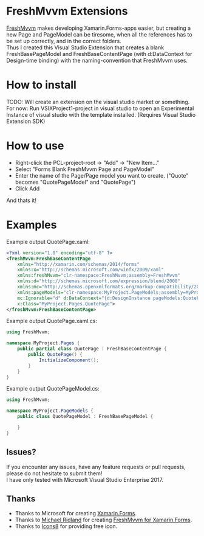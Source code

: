 # FreshMvvm Extensions
[FreshMvvm](https://github.com/rid00z/FreshMvvm) makes developing Xamarin.Forms-apps easier, but creating a new Page and PageModel can be tiresome, when all the references has to be set up correctly, and in the correct folders.  
Thus I created this Visual Studio Extension that creates a blank FreshBasePageModel and FreshBaseContentPage (with d:DataContext for Design-time binding) with the naming-convention that FreshMvvm uses.

# How to install
TODO: Will create an extension on the visual studio market or something.  
For now: Run VSIXProject1-project in visual studio to open an Experimental Instance of visual studio with the template installed. (Requires Visual Studio Extension SDK)

# How to use
* Right-click the PCL-project-root -> "Add" -> "New Item..."
* Select "Forms Blank FreshMvvm Page and PageModel"
* Enter the name of the Page/Page model you want to create. ("Quote" becomes "QuotePageModel" and "QuotePage")
* Click Add

And thats it!

# Examples
Example output QuotePage.xaml:  

```xml
<?xml version="1.0" encoding="utf-8" ?>
<freshMvvm:FreshBaseContentPage
    xmlns="http://xamarin.com/schemas/2014/forms"
    xmlns:x="http://schemas.microsoft.com/winfx/2009/xaml"
    xmlns:freshMvvm="clr-namespace:FreshMvvm;assembly=FreshMvvm"
    xmlns:d="http://schemas.microsoft.com/expression/blend/2008"
    xmlns:mc="http://schemas.openxmlformats.org/markup-compatibility/2006"
    xmlns:pageModels="clr-namespace:MyProject.PageModels;assembly=MyProject"
    mc:Ignorable="d" d:DataContext="{d:DesignInstance pageModels:QuotePageModel}"
    x:Class="MyProject.Pages.QuotePage">
</freshMvvm:FreshBaseContentPage>
```

Example output QuotePage.xaml.cs:  

```csharp
using FreshMvvm;

namespace MyProject.Pages {
    public partial class QuotePage : FreshBaseContentPage {
        public QuotePage() {
            InitializeComponent();
        }
    }
}
```

Example output QuotePageModel.cs:  

```csharp
using FreshMvvm;

namespace MyProject.PageModels {
    public class QuotePageModel : FreshBasePageModel {

    }
}
```

## Issues?
If you encounter any issues, have any feature requests or pull requests, please do not hesitate to submit them!  
I have only tested with Microsoft Visual Studio Enterprise 2017.

## Thanks
- Thanks to Microsoft for creating [Xamarin.Forms](https://www.xamarin.com/).
- Thanks to [Michael Ridland](https://github.com/rid00z) for creating [FreshMvvm for Xamarin.Forms](https://github.com/rid00z/FreshMvvm).
- Thanks to [Icons8](http://icons8.com) for providing free icon.